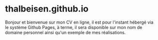 # thalbeisen.github.io

Bonjour et bienvenue sur mon CV en ligne, il est pour l'instant hébergé via le système Github Pages, à terme, il sera disponible sur mon nom de domaine personnel ainsi qu'un exemple de mes réalisations.
